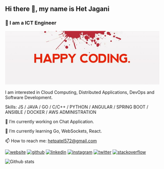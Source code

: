 ## Hi there 👋, my name is Het Jagani
### 🐧 I am a ICT Engineer 
![Happy Coding](https://github.com/hetjagani/hetjagani/raw/master/coding.jpg)

I am interested in Cloud Computing, Distributed Applications, DevOps and Software Development.

Skills: JS / JAVA / GO / C/C++ / PYTHON / ANGULAR / SPRING BOOT / ANSIBLE / DOCKER / AWS ADMINISTRATION

🔭 I’m currently working on Chat Application. 

🌱 I’m currently learning Go, WebSockets, React. 

📫 How to reach me: hetpatel572@gmail.com 

[<img src='https://cdn.jsdelivr.net/npm/simple-icons@3.0.1/icons/icloud.svg' alt='website' height='35'>](hetjagani.imfast.io)  [<img src='https://cdn.jsdelivr.net/npm/simple-icons@3.0.1/icons/github.svg' alt='github' height='35'>](https://github.com/hetjagani)  [<img src='https://cdn.jsdelivr.net/npm/simple-icons@3.0.1/icons/linkedin.svg' alt='linkedin' height='35'>](https://www.linkedin.com/in/het-jagani-225705142/)  [<img src='https://cdn.jsdelivr.net/npm/simple-icons@3.0.1/icons/instagram.svg' alt='instagram' height='35'>](https://www.instagram.com/het_jagani_/)  [<img src='https://cdn.jsdelivr.net/npm/simple-icons@3.0.1/icons/twitter.svg' alt='twitter' height='35'>](https://twitter.com/jagani_het)  [<img src='https://cdn.jsdelivr.net/npm/simple-icons@3.0.1/icons/stackoverflow.svg' alt='stackoverflow' height='40'>](https://stackoverflow.com/users/7833624/het-jagani?tab=profile)

![Github stats](https://github-readme-stats.vercel.app/api?username=hetjagani&show_icons=true)
